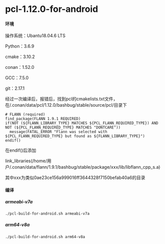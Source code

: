 # pcl-1.12.0-for-android

#### 环境

操作系统：Ubantu18.04.6 LTS

Python：3.6.9

cmake：3.10.2

conan：1.52.0

GCC：7.5.0

git：2.17.1



经过一次编译后，报错后，找到pcl的cmakelists.txt文件，在/.conan/data/pcl/1.12.0/bashbug/stable/source/pcl/目录下
```
# FLANN (required)
find_package(FLANN 1.9.1 REQUIRED)
if(NOT (${FLANN_LIBRARY_TYPE} MATCHES ${PCL_FLANN_REQUIRED_TYPE}) AND NOT (${PCL_FLANN_REQUIRED_TYPE} MATCHES "DONTCARE"))
  message(FATAL_ERROR "Flann was selected with ${PCL_FLANN_REQUIRED_TYPE} but found as ${FLANN_LIBRARY_TYPE}")
endif()
```

在endif()后添加

link_libraries(/home/用户/.conan/data/flann/1.9.1/bashbug/stable/package/xxx/lib/libflann_cpp_s.a)

其中xxx为类似0ae23ce156a999016ff3644328f7150befab40a6的目录

#### 编译

##### armeabi-v7a

```bash
./pcl-build-for-android.sh armeabi-v7a
```

##### arm64-v8a

```bash
./pcl-build-for-android.sh arm64-v8a
```

